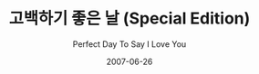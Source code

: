 ---
title: "고백하기 좋은 날 (Special Edition)"
subtitle: "Perfect Day To Say I Love You"
description: "正規 1 輯 Repackage"
icon: "library_music"
weight: 150
date: 2007-06-26
images: ["/docs/r1-perfect-day-to-say-i-love-you-sp/perfect-day-to-say-i-love-you-sp.jpg"]
---